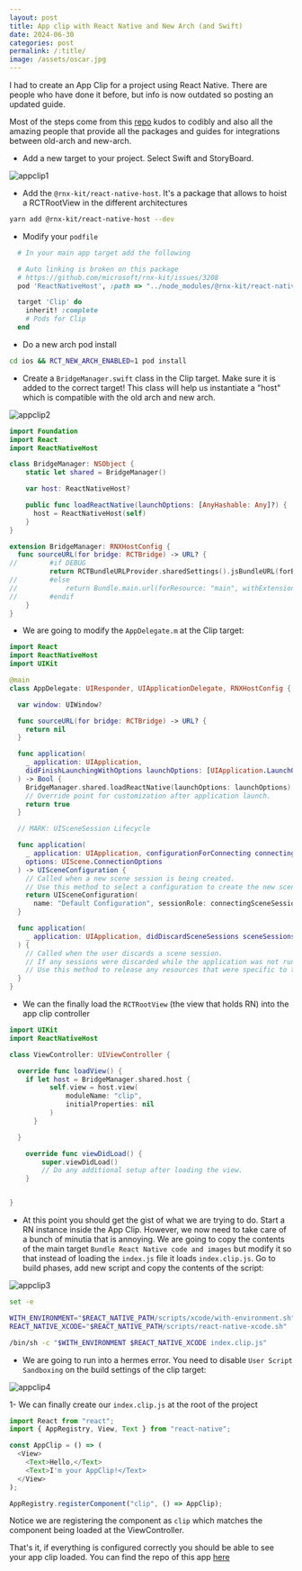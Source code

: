 ```yaml
---
layout: post
title: App clip with React Native and New Arch (and Swift)
date: 2024-06-30
categories: post
permalink: /:title/
image: /assets/oscar.jpg
---
```


I had to create an App Clip for a project using React Native. There are people who have done it before, but info is now outdated so posting an updated guide.

Most of the steps come from this [repo](https://github.com/codibly/app-clip-instant-app-react-native/blob/main/Creating-React-Native-AppClip.md) kudos to codibly and also all the amazing people that provide all the packages and guides for integrations between old-arch and new-arch.

- Add a new target to your project. Select Swift and StoryBoard.

![appclip1]({{site.url}}/assets/appclip1.jpg)

- Add the `@rnx-kit/react-native-host`. It's a package that allows to hoist a RCTRootView in the different architectures

```sh
yarn add @rnx-kit/react-native-host --dev
```

- Modify your `podfile`

```ruby
  # In your main app target add the following

  # Auto linking is broken on this package
  # https://github.com/microsoft/rnx-kit/issues/3208
  pod 'ReactNativeHost', :path => "../node_modules/@rnx-kit/react-native-host"

  target 'Clip' do
    inherit! :complete
    # Pods for Clip
  end
```

- Do a new arch pod install

```sh
cd ios && RCT_NEW_ARCH_ENABLED=1 pod install
```

- Create a `BridgeManager.swift` class in the Clip target. Make sure it is added to the correct target! This class will help us instantiate a "host" which is compatible with the old arch and new arch.

![appclip2]({{site.url}}/assets/appclip1.jpg)

```swift
import Foundation
import React
import ReactNativeHost

class BridgeManager: NSObject {
    static let shared = BridgeManager()

    var host: ReactNativeHost?

    public func loadReactNative(launchOptions: [AnyHashable: Any]?) {
      host = ReactNativeHost(self)
    }
}

extension BridgeManager: RNXHostConfig {
  func sourceURL(for bridge: RCTBridge) -> URL? {
//        #if DEBUG
          return RCTBundleURLProvider.sharedSettings().jsBundleURL(forBundleRoot: "index.clip")
//        #else
//            return Bundle.main.url(forResource: "main", withExtension: "jsbundle")
//        #endif
    }
}
```

- We are going to modify the `AppDelegate.m` at the Clip target:

```swift
import React
import ReactNativeHost
import UIKit

@main
class AppDelegate: UIResponder, UIApplicationDelegate, RNXHostConfig {

  var window: UIWindow?

  func sourceURL(for bridge: RCTBridge) -> URL? {
    return nil
  }

  func application(
    _ application: UIApplication,
    didFinishLaunchingWithOptions launchOptions: [UIApplication.LaunchOptionsKey: Any]?
  ) -> Bool {
    BridgeManager.shared.loadReactNative(launchOptions: launchOptions)
    // Override point for customization after application launch.
    return true
  }

  // MARK: UISceneSession Lifecycle

  func application(
    _ application: UIApplication, configurationForConnecting connectingSceneSession: UISceneSession,
    options: UIScene.ConnectionOptions
  ) -> UISceneConfiguration {
    // Called when a new scene session is being created.
    // Use this method to select a configuration to create the new scene with.
    return UISceneConfiguration(
      name: "Default Configuration", sessionRole: connectingSceneSession.role)
  }

  func application(
    _ application: UIApplication, didDiscardSceneSessions sceneSessions: Set<UISceneSession>
  ) {
    // Called when the user discards a scene session.
    // If any sessions were discarded while the application was not running, this will be called shortly after application:didFinishLaunchingWithOptions.
    // Use this method to release any resources that were specific to the discarded scenes, as they will not return.
  }
}
```

- We can the finally load the `RCTRootView` (the view that holds RN) into the app clip controller

```swift
import UIKit
import ReactNativeHost

class ViewController: UIViewController {

  override func loadView() {
    if let host = BridgeManager.shared.host {
          self.view = host.view(
              moduleName: "clip",
              initialProperties: nil
          )
      }

  }

    override func viewDidLoad() {
        super.viewDidLoad()
        // Do any additional setup after loading the view.
    }


}
```

- At this point you should get the gist of what we are trying to do. Start a RN instance inside the App Clip. However, we now need to take care of a bunch of minutia that is annoying. We are going to copy the contents of the main target `Bundle React Native code and images` but modify it so that instead of loading the `index.js` file it loads `index.clip.js`. Go to build phases, add new script and copy the contents of the script:

![appclip3]({{site.url}}/assets/appclip3.jpg)

```sh
set -e

WITH_ENVIRONMENT="$REACT_NATIVE_PATH/scripts/xcode/with-environment.sh"
REACT_NATIVE_XCODE="$REACT_NATIVE_PATH/scripts/react-native-xcode.sh"

/bin/sh -c "$WITH_ENVIRONMENT $REACT_NATIVE_XCODE index.clip.js"
```

- We are going to run into a hermes error. You need to disable `User Script Sandboxing` on the build settings of the clip target:

![appclip4]({{site.url}}/assets/appclip4.jpg)

1- We can finally create our `index.clip.js` at the root of the project

```js
import React from "react";
import { AppRegistry, View, Text } from "react-native";

const AppClip = () => (
  <View>
    <Text>Hello,</Text>
    <Text>I'm your AppClip!</Text>
  </View>
);

AppRegistry.registerComponent("clip", () => AppClip);
```

Notice we are registering the component as `clip` which matches the component being loaded at the ViewController.

That's it, if everything is configured correctly you should be able to see your app clip loaded. You can find the repo of this app [here](https://github.com/ospfranco/RNAppClip)
